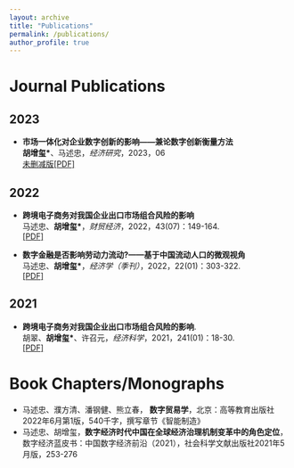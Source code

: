 ```yaml
---
layout: archive
title: "Publications"
permalink: /publications/
author_profile: true
---
```


Journal Publications
======
## 2023
* <b>市场一体化对企业数字创新的影响——兼论数字创新衡量方法</b><br>
<b>胡增玺*</b>、马述忠，<i>经济研究</i>，2023，06 <br>
[未删减版[PDF]](https://bosshu1212.github.io/files/publications/2023_未删减_市场一体化对企业数字创新的影响_兼论数字创新的衡量方法.pdf)


## 2022
* <b>跨境电子商务对我国企业出口市场组合风险的影响</b> <br>
马述忠、<b>胡增玺*</b>，<i>财贸经济</i>，2022，43(07)：149-164. <br>
[[PDF]](https://bosshu1212.github.io/files/publications/2022_1跨境电子商务对我国企业出口市场组合风险的影响_马述忠.pdf)

* <b>数字金融是否影响劳动力流动?——基于中国流动人口的微观视角</b><br>
马述忠、<b>胡增玺*</b>，<i>经济学（季刊）</i>，2022，22(01)：303-322.<br>
[[PDF]](https://bosshu1212.github.io/files/publications/2022_2数字金融是否影响劳动力流动...基于中国流动人口的微观视角_马述忠.pdf)


## 2021
* <b>跨境电子商务对我国企业出口市场组合风险的影响</b>.<br>
胡翠、<b>胡增玺*</b>、许召元，<i>经济科学</i>，2021，241(01)：18-30.<br>
[[PDF]](https://bosshu1212.github.io/files/publications/2021目的国风险与出口商品质量_胡翠.pdf)


Book Chapters/Monographs
======
* 马述忠、濮方清、潘钢健、熊立春， <b>数字贸易学</b>，北京：高等教育出版社2022年6月第1版，540千字，撰写章节《智能制造》 <br>
* 马述忠、胡增玺，<b>数字经济时代中国在全球经济治理机制变革中的角色定位</b>，数字经济蓝皮书：中国数字经济前沿（2021），社会科学文献出版社2021年5月版，253-276 <br>


